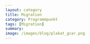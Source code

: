 ```yaml
---
layout: category
title: Migration
category: Programmpunkt
tags: [Migration]
summary: 
image: /images/blog/plakat_gcar.png
---
```

